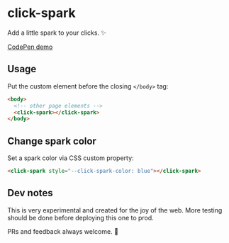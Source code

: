 # click-spark

Add a little spark to your clicks. ✨

<a href="https://codepen.io/hexagoncircle/full/bGZdWyw">CodePen demo</a>

## Usage

Put the custom element before the closing `</body>` tag:

```html
<body>
  <!-- other page elements -->
  <click-spark></click-spark>
</body>
```

## Change spark color

Set a spark color via CSS custom property:

```html
<click-spark style="--click-spark-color: blue"></click-spark>
```

## Dev notes

This is very experimental and created for the joy of the web. More testing should be done before deploying this one to prod.

PRs and feedback always welcome. 🎷
